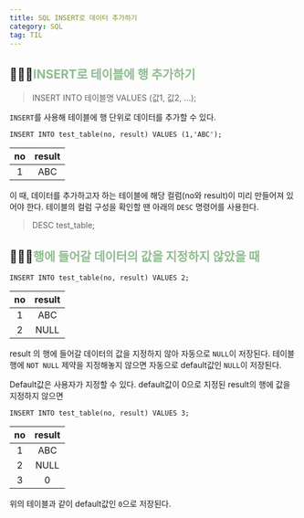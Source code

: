 ```yaml
---
title: SQL INSERT로 데이터 추가하기
category: SQL
tag: TIL
---
```


## 👩🏼‍💻<span style='color:darkseagreen'>INSERT로 테이블에 행 추가하기</span>
>INSERT INTO 테이블명 VALUES (값1, 값2, ...);

`INSERT`를 사용해 테이블에 행 단위로 데이터를 추가할 수 있다.

```
INSERT INTO test_table(no, result) VALUES (1,'ABC');
```

|no|result|
|:--:|:--:|
|1|ABC|

이 때, 데이터를 추가하고자 하는 테이블에 해당 컬럼(no와 result)이 미리 만들어져 있어야 한다.
테이블의 컬럼 구성을 확인할 땐 아래의   `DESC` 명령어를 사용한다.
>DESC test_table;

## 👩🏼‍💻<span style='color:darkseagreen'>행에 들어갈 데이터의 값을 지정하지 않았을 때</span>

```
INSERT INTO test_table(no, result) VALUES 2;
```

|no|result|
|:--:|:--:|
|1|ABC|
|2|NULL|

result 의 행에 들어갈 데이터의 값을 지정하지 않아 자동으로 `NULL`이 저장된다.
테이블 행에 `NOT NULL` 제약을 지정해놓지 않으면 자동으로 default값인 `NULL`이 저장된다.

Default값은 사용자가 지정할 수 있다.
default값이 0으로 지정된 result의 행에 값을 지정하지 않으면
```
INSERT INTO test_table(no, result) VALUES 3;
```

|no|result|
|:--:|:--:|
|1|ABC|
|2|NULL|
|3|0|

위의 테이블과 같이 default값인 `0`으로 저장된다.




